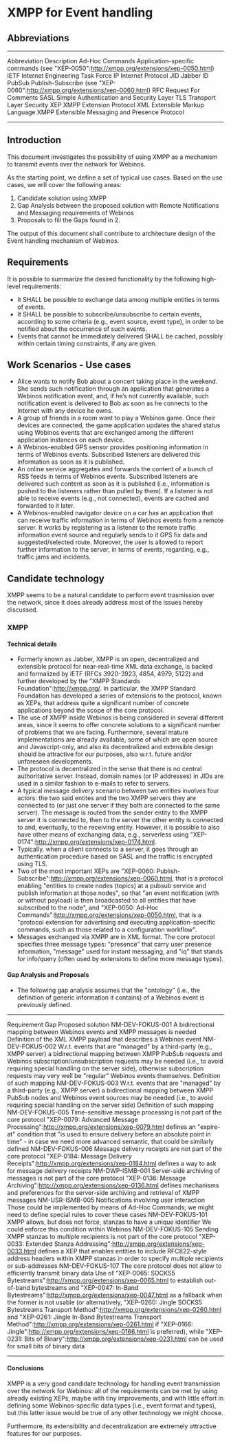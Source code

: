 XMPP for Event handling
=======================

Abbreviations
-------------

  ----------------- -------------------------------------------------------------------------------------------
  Abbreviation      Description
  Ad-Hoc Commands   Application-specific commands (see "XEP-0050":http://xmpp.org/extensions/xep-0050.html)
  IETF              Internet Engineering Task Force
  IP                Internet Protocol
  JID               Jabber ID
  PubSub            Publish-Subscribe (see "XEP-0060":http://xmpp.org/extensions/xep-0060.html)
  RFC               Request For Comments
  SASL              Simple Authentication and Security Layer
  TLS               Transport Layer Security
  XEP               XMPP Extension Protocol
  XML               Extensible Markup Language
  XMPP              Extensible Messaging and Presence Protocol
  ----------------- -------------------------------------------------------------------------------------------

Introduction
------------

This document investigates the possibility of using XMPP as a mechanism to transmit events over the network for Webinos.

As the starting point, we define a set of typical use cases. Based on the use cases, we will cover the following areas:

1.  Candidate solution using XMPP
2.  Gap Analysis between the proposed solution with Remote Notifications and Messaging requirements of Webinos
3.  Proposals to fill the Gaps found in 2.

The output of this document shall contribute to architecture design of the Event handling mechanism of Webinos.

Requirements
------------

It is possible to summarize the desired functionality by the following high-level requirements:

-   It SHALL be possible to exchange data among multiple entities in terms of events.
-   It SHALL be possible to subscribe/unsubscribe to certain events, according to some criteria (e.g., event source, event type), in order to be notified about the occurrence of such events.
-   Events that cannot be immediately delivered SHALL be cached, possibly within certain timing constraints, if any are given.

Work Scenarios - Use cases
--------------------------

-   Alice wants to notify Bob about a concert taking place in the weekend. She sends such notification through an application that generates a Webinos notification event, and, if he’s not currently available, such notification event is delivered to Bob as soon as he connects to the Internet with any device he owns.
-   A group of friends in a room want to play a Webinos game. Once their devices are connected, the game application updates the shared status using Webinos events that are exchanged among the different application instances on each device.
-   A Webinos-enabled GPS sensor provides positioning information in terms of Webinos events. Subscribed listeners are delivered this information as soon as it is published.
-   An online service aggregates and forwards the content of a bunch of RSS feeds in terms of Webinos events. Subscribed listeners are delivered such content as soon as it is published (i.e., information is pushed to the listeners rather than pulled by them). If a listener is not able to receive events (e.g., not connected), events are cached and forwarded to it later.
-   A Webinos-enabled navigator device on a car has an application that can receive traffic information in terms of Webinos events from a remote server. It works by registering as a listener to the remote traffic information event source and regularly sends to it GPS fix data and suggested/selected route. Moreover, the user is allowed to report further information to the server, in terms of events, regarding, e.g., traffic jams and incidents.

Candidate technology
--------------------

XMPP seems to be a natural candidate to perform event trasmission over the network, since it does already address most of the issues hereby discussed.

### XMPP

#### Technical details

-   Formerly known as Jabber, XMPP is an open, decentralized and extensible protocol for near-real-time XML data exchange, is backed and formalized by IETF (RFCs 3920-3923, 4854, 4979, 5122) and further developed by the "XMPP Standards Foundation":http://xmpp.org/. In particular, the XMPP Standard Foundation has developed a series of extensions to the protocol, known as XEPs, that address quite a significant number of concrete applications beyond the scope of the core protocol.
-   The use of XMPP inside Webinos is being considered in several different areas, since it seems to offer concrete solutions to a significant number of problems that we are facing. Furthermore, several mature implementations are already available, some of which are open source and Javascript-only, and also its decentralized and extensible design should be attractive for our purposes, also w.r.t. future and/or unforeseen developments.
-   The protocol is decentralized in the sense that there is no central authoritative server. Instead, domain names (or IP addresses) in JIDs are used in a similar fashion to e-mails to refer to servers.
-   A typical message delivery scenario between two entities involves four actors: the two said entites and the two XMPP servers they are connected to (or just one server if they both are connected to the same server). The message is routed from the sender entity to the XMPP server it is connected to, then to the server the other entity is connected to and, eventually, to the receiving entity. However, it is possible to also have other means of exchanging data, e.g., serverless using "XEP-0174":http://xmpp.org/extensions/xep-0174.html.
-   Typically. when a client connects to a server, it goes through an authentication procedure based on SASL and the traffic is encrypted using TLS.
-   Two of the most important XEPs are "XEP-0060: Publish-Subscribe":http://xmpp.org/extensions/xep-0060.html, that is a protocol enabling "entities to create nodes (topics) at a pubsub service and publish information at those nodes", so that "an event notification (with or without payload) is then broadcasted to all entities that have subscribed to the node", and "XEP-0050: Ad-Hoc Commands":http://xmpp.org/extensions/xep-0050.html, that is a "protocol extension for advertising and executing application-specific commands, such as those related to a configuration workflow".
-   Messages exchanged via XMPP are in XML format. The core protocol specifies three message types: "presence" that carry user presence information, "message" used for instant messaging, and "iq" that stands for info/query (often used by extensions to define more message types).

#### Gap Analysis and Proposals

-   The following gap analysis assumes that the "ontology" (i.e., the definition of generic information it contains) of a Webinos event is previously defined.

  ------------------ ----------------------------------------------------------------------------------------------------------------------------------------------------------------------------------------------------------------------------------------------------------------------------------------------------------------------------------------------------- ------------------------------------------------------------------------------------------------------------------------------------------------------------------------------------------------------------------------------------------------------------------------------------------------------------------------------------------------------------------------------------------------------------------------------------------------------------------------------------------------------------------------------------------------------------------------------------------------------------------------------------------------------------------------------------
  Requirement        Gap                                                                                                                                                                                                                                                                                                                                                   Proposed solution
  NM-DEV-FOKUS-001   A bidirectional mapping between Webinos events and XMPP messages is needed                                                                                                                                                                                                                                                                            Definition of the XML XMPP payload that describes a Webinos event
  NM-DEV-FOKUS-002   W.r.t. events that are "managed" by a third-party (e.g., XMPP server) a bidirectional mapping between XMPP PubSub requests and Webinos subscription/unsubscription requests may be needed (i.e., to avoid requiring special handling on the server side), otherwise subscription requests may very well be "regular" Webinos events themselves.   Definition of such mapping
  NM-DEV-FOKUS-003   W.r.t. events that are "managed" by a third-party (e.g., XMPP server) a bidirectional mapping between XMPP PubSub nodes and Webinos event sources may be needed (i.e., to avoid requiring special handling on the server side)                                                                                                                      Definition of such mapping
  NM-DEV-FOKUS-005   Time-sensitive message processing is not part of the core protocol                                                                                                                                                                                                                                                                                    "XEP-0079: Advanced Message Processing":http://xmpp.org/extensions/xep-0079.html defines an "expire-at" condition that "is used to ensure delivery before an absolute point in time" - in case we need more advanced semantic, that could be similarly defined
  NM-DEV-FOKUS-006   Message delivery receipts are not part of the core protocol                                                                                                                                                                                                                                                                                           "XEP-0184: Message Delivery Receipts":http://xmpp.org/extensions/xep-0184.html defines a way to ask for message delivery receipts
  NM-DWP-ISMB-001    Server-side archiving of messages is not part of the core protocol                                                                                                                                                                                                                                                                                    "XEP-0136: Message Archiving":http://xmpp.org/extensions/xep-0136.html defines mechanisms and preferences for the server-side archiving and retrieval of XMPP messages
  NM-USR-ISMB-005    Notifications involving user interaction                                                                                                                                                                                                                                                                                                              Those could be implemented by means of Ad-Hoc Commands; we might need to define special rules to cover these cases
  NM-DEV-FOKUS-101   XMPP allows, but does not force, stanzas to have a unique identifier                                                                                                                                                                                                                                                                                  We could enforce this condition within Webinos
  NM-DEV-FOKUS-105   Sending XMPP stanzas to multiple recipients is not part of the core protocol                                                                                                                                                                                                                                                                          "XEP-0033: Extended Stanza Addressing":http://xmpp.org/extensions/xep-0033.html defines a XEP that enables entities to include RFC822-style address headers within XMPP stanzas in order to specify multiple recipients or sub-addresses
  NM-DEV-FOKUS-107   The core protocol does not allow to efficiently transmit binary data                                                                                                                                                                                                                                                                                  Use of "XEP-0065: SOCKS5 Bytestreams":http://xmpp.org/extensions/xep-0065.html to establish out-of-band bytestreams and "XEP-0047: In-Band Bytestreams":http://xmpp.org/extensions/xep-0047.html as a fallback when the former is not usable (or alternatively, "XEP-0260: Jingle SOCKS5 Bytestreams Transport Method":http://xmpp.org/extensions/xep-0260.html and "XEP-0261: Jingle In-Band Bytestreams Transport Method":http://xmpp.org/extensions/xep-0261.html if "XEP-0166: Jingle":http://xmpp.org/extensions/xep-0166.html is preferred), while "XEP-0231: Bits of Binary":http://xmpp.org/extensions/xep-0231.html can be used for small bits of binary data
  ------------------ ----------------------------------------------------------------------------------------------------------------------------------------------------------------------------------------------------------------------------------------------------------------------------------------------------------------------------------------------------- ------------------------------------------------------------------------------------------------------------------------------------------------------------------------------------------------------------------------------------------------------------------------------------------------------------------------------------------------------------------------------------------------------------------------------------------------------------------------------------------------------------------------------------------------------------------------------------------------------------------------------------------------------------------------------------

#### Conclusions

XMPP is a very good candidate technology for handling event transmission over the network for Webinos: all of the requirements can be met by using already existing XEPs, maybe with tiny improvements, and with little effort in defining some Webinos-specific data types (i.e., event format and types), but this latter issue would be true of any other technology we might choose.

Furthermore, its extensibility and decentralization are extremely attractive features for our purposes.

